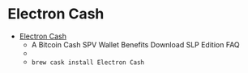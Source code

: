 # Electron Cash
- [Electron Cash](https://www.electroncash.org/)
  -  A Bitcoin Cash SPV Wallet Benefits Download SLP Edition  FAQ
  - 
  - `brew cask install Electron Cash`
